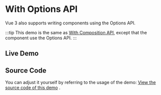# With Options API

Vue 3 also supports writing components using the Options API.

:::tip
This demo is the same as [With Composition API](./with-composition-api.md), except that the component use the Options API.
:::

## Live Demo

<WithOptionsAPI />

## Source Code

You can adjust it yourself by referring to the usage of the demo: [View the source code of this demo](https://github.com/chengpeiquan/vue-picture-cropper/tree/main/docs/components/WithOptionsAPI.vue) .

<script setup lang="ts">
import WithOptionsAPI from './components/WithOptionsAPI.vue'
</script>
